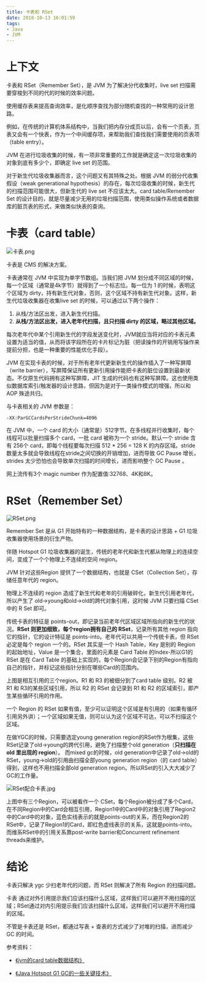 ```yaml
---
title: 卡表和 RSet
date: 2018-10-13 16:01:59
tags:
- Java
- JVM
---
```

# 上下文

卡表和 RSet（Remember Set），是 JVM 为了解决分代收集时，live set 扫描需要穿梭到不同的代的时候的效率问题。

使用缓存表来提高查询效率，是化顺序查找为部分随机查找的一种常用的设计思路。

例如，在传统的计算机体系结构中，当我们把内存分成页以后，会有一个页表，页表又会有一个快表，作为一个中间缓存项，来帮助我们查找我们需要使用的页表项（table entry）。

JVM 在进行垃圾收集的时候，有一项非常重要的工作就是确定这一次垃圾收集的对象到底有多少个，即确定 live set 的范围。

对于新生代垃圾收集器而言，这个问题又有其特殊之处。根据 JVM 的弱分代收集假设（weak generational hypothesis）的存在，每次垃圾收集的时候，新生代的扫描范围可能很大，但新生代的 live set 不应该太大。card table/Remember Set 的设计目的，就是尽量减少无用的垃圾扫描范围，使用类似操作系统或者数据库的脏页表的形式，来做类似快表的查询。

# 卡表（card table）

![卡表.png](卡表.png)

卡表是 CMS 的解决方案。

卡表通常在 JVM 中实现为单字节数组。当我们把 JVM 划分成不同区域的时候，每一个区域（通常是4k字节）就得到了一个标志位。每一位为 1 的时候，表明这个区域为 dirty，持有新生代对象，否则，这个区域不持有新生代对象。这样，新生代垃圾收集器在收集live set 的时候，可以通过以下两个操作：

1. 从栈/方法区出发，进入新生代扫描。
2. **从栈/方法区出发，进入老年代扫描，且只扫描 dirty 的区域，略过其他区域。**

每次老年代中某个引用新生代的字段发送变化时，JVM就应当将对应的卡表元素设置为适当的值，从而将该字段所在的卡片标记为脏（把读操作的开销用写操作来提前分担，也是一种重要的性能优化手段）。

JVM 在实现卡表的时候，对于所有老年代更新新生代的操作插入了一种写屏障（write barrier），写屏障保证所有更新引用操作能把卡表的脏位设置到最新状态。不仅原生代码拥有这种写屏障，JIT 生成的代码也有这种写屏障。这也使用类似数据库索引/触发器的设计思路，但因为是对于一类操作模式的增强，所以和 AOP 殊途共归。

与卡表相关的 JVM 参数是：

```
-XX:ParGCCardsPerStrideChunk=4096
```
在 JVM 中，一个 card 的大小（通常是）512字节。在多线程并行收集时，每个线程可以批量扫描多个 card，一批 card 被称为一个 stride。默认一个 stride 含有 256个 card，即每个线程要每次扫描 512 * 256 = 128 K 的内存区域。stride数量太多就会导致线程在stride之间切换的开销增加，进而导致 GC Pause 增长， strides 太少恐怕也会导致单次扫描的时间增长，进而影响整个 GC Pause 。

网上流传有3个 magic number 作为配置值:32768、4K和8K。

# RSet（Remember Set）

![RSet.png](RSet.png)

Remember Set 是从 G1 开始特有的一种数据结构，是卡表的设计思路 + G1 垃圾收集器使用场景的衍生产物。

伴随 Hotspot G1 垃圾收集器的诞生，传统的老年代和新生代都从物理上的连续空间，变成了一个个物理上不连续的空间 region。

JVM 针对这些Region 提供了一个数据结构，也就是 CSet（Collection Set），存储任意年代的 region。

物理上不连续的 region 造成了新生代和老年的引用破碎化，新生代引用老年代，所以产生了 old->young和old->old的跨代对象引用，这时候 JVM 只要扫描 CSet 中的 R Set 即可。

传统卡表的特征是 points-out，即记录当前老年代区域区域所指向的新生代的状况。**RSet 则更加细致，每个region拥有自己的 RSet**，记录所有其他 region 指向它的指针，它的设计特征是 points-into。老年代可以共用一个传统卡表，但 RSet 必定是每个 region 一个的。RSet 其实是一个 Hash Table，Key 是别的 Region 的起始地址，Value 是一个集合，里面的元素是 Card Table 的Index-所以G1的 RSet 是在 Card Table 的基础上实现的，每个Region会记录下别的Region有指向自己的指针，并标记这些指针分别在哪些Card的范围内。 

上图是相互引用的三个region。R1 和 R3 的被细分到了card table 级别。R2 被 R1 和 R3的某些区域引用，所以 R2 的 RSet 会记录到 R1 和 R2 的区域索引，即产生某些循环引用的作用。

一个 Region 的 RSet 如果有值，至少可以证明这个区域是有引用的（如果有循环引用另外讲）；一个区域如果无值，则可以认为这个区域不可达，可以不扫描这个区域。

在做YGC的时候，只需要选定young generation region的RSet作为根集，这些RSet记录了old->young的跨代引用，避免了扫描整个old generation（**只扫描在 old 里出现的 region**）。 而mixed gc的时候，old generation中记录了old->old的 RSet，young->old的引用由扫描全部young generation region（的 card table）得到，这样也不用扫描全部old generation region。所以RSet的引入大大减少了GC的工作量。 

![RSet配合卡表.jpg](RSet配合卡表.jpg)

上图中有三个Region，可以被看作一个 CSet，每个Region被分成了多个Card，在不同Region中的Card会相互引用，Region1中的Card中的对象引用了Region2中的Card中的对象，蓝色实线表示的就是points-out的关系，而在Region2的RSet中，记录了Region1的Card，即红色虚线表示的关系，这就是points-into。 而维系RSet中的引用关系靠post-write barrier和Concurrent refinement threads来维护。

# 结论

卡表只解决 ygc 少扫老年代的问题，而 RSet 则解决了所有 Region 的扫描问题。

卡表 通过对外引用提示我们应该扫描什么区域，这样我们可以避开不用扫描的区域；RSet通过对内引用提示我们应该扫描什么区域，这样我们可以避开不用扫描的区域。

不管是卡表还是 RSet，都通过写表 + 查表的方式减少了对堆的扫描，进而减少 GC 的时间。

参考资料：

- [《jvm的card table数据结构》][1] 
- [《Java Hotspot G1 GC的一些关键技术》][2]

  [1]: https://segmentfault.com/a/1190000004682407
  [2]: https://tech.meituan.com/g1.html